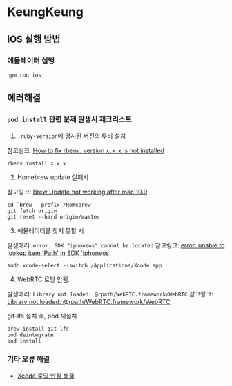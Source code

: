 # KeungKeung


## iOS 실행 방법
### 에뮬레이터 실행
```shell
npm run ios
```
## 에러해결
### `pod install` 관련 문제 발생시 체크리스트
1. `.ruby-version`에 명시된 버전의 루비 설치

참고링크: [How to fix rbenv: version `x.x.x` is not installed](https://gist.github.com/esteedqueen/b605cdf78b0060299322033b6a60afc3)
```shell
rbenv install x.x.x
```
2. Homebrew update 실패시

참고링크: [Brew Update not working after mac 10.9](https://stackoverflow.com/a/20138806/17975809)
```shell
cd `brew --prefix`/Homebrew
git fetch origin
git reset --hard origin/master
```
3. 에뮬레이터를 찾지 못할 시

발생에러: `error: SDK "iphoneos" cannot be located`
참고링크: [error: unable to lookup item 'Path' in SDK 'iphoneos'](https://codechef.tistory.com/entry/react-native-%ED%94%84%EB%A1%9C%EC%A0%9D%ED%8A%B8-%EC%B4%88%EA%B8%B0-%EC%84%A4%EC%B9%98-%ED%9B%84-error-unable-to-lookup-item-Path-in-SDK-iphoneos-%EA%B0%84%EB%8B%A8-%ED%95%B4%EA%B2%B0-%EB%B0%A9%EB%B2%95)
```shell
sudo xcode-select --switch /Applications/Xcode.app
```

4. WebRTC 로딩 안됨.

발생에러: `Library not loaded: @rpath/WebRTC.framework/WebRTC`
참고링크: [Library not loaded: @rpath/WebRTC.framework/WebRTC](https://community.sendbird.com/t/library-not-loaded-rpath-webrtc-framework-webrtc/520)

gif-lfs 설치 후, pod 재설치
```shell
brew install git-lfs
pod deintegrate
pod install
```


### 기타 오류 해결
 - [Xcode 로딩 안됨 해결](https://velog.io/@dlwogus0128/swift-1.-Xcode-%EC%84%A4%EC%B9%98%ED%95%98%EA%B8%B0)
